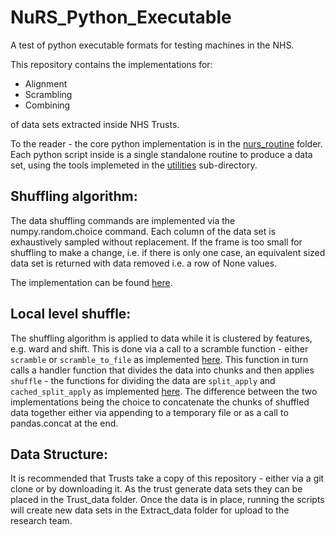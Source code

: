 # NuRS_Python_Executable
A test of python executable formats for testing machines in the NHS.

This repository contains the implementations for:

* Alignment
* Scrambling
* Combining

of data sets extracted inside NHS Trusts.

To the reader - the core python implementation is in the [nurs_routine](nurs_routines) folder.  Each python script inside is a single standalone routine to produce a data set, using the tools implemeted in the [utilities](nurs_routines/utilities) sub-directory.

## Shuffling algorithm:

The data shuffling commands are implemented via the numpy.random.choice command.  Each column of the data set is exhaustively sampled without replacement.  If the frame is too small for shuffling to make a change, i.e. if there is only one case, an equivalent sized data set is returned with data removed i.e. a row of None values.

The implementation can be found [here](nurs_routines/utilities/utilities.py).

## Local level shuffle:

The shuffling algorithm is applied to data while it is clustered by features, e.g. ward and shift.  This is done via a call to a scramble function - either `scramble` or `scramble_to_file` as implemented [here](nurs_routines/utilities/scrambler.py).  This function in turn calls a handler function that divides the data into chunks and then applies `shuffle` - the functions for dividing the data are `split_apply` and `cached_split_apply` as implemented [here](nurs_routines/utilities/split_apply.py).  The difference between the two implementations being the choice to concatenate the chunks of shuffled data together either via appending to a temporary file or as a call to pandas.concat at the end.

## Data Structure:

It is recommended that Trusts take a copy of this repository - either via a git clone or by downloading it.  As the trust generate data sets they can be placed in the Trust_data folder.  Once the data is in place, running the scripts will create new data sets in the Extract_data folder for upload to the research team.
